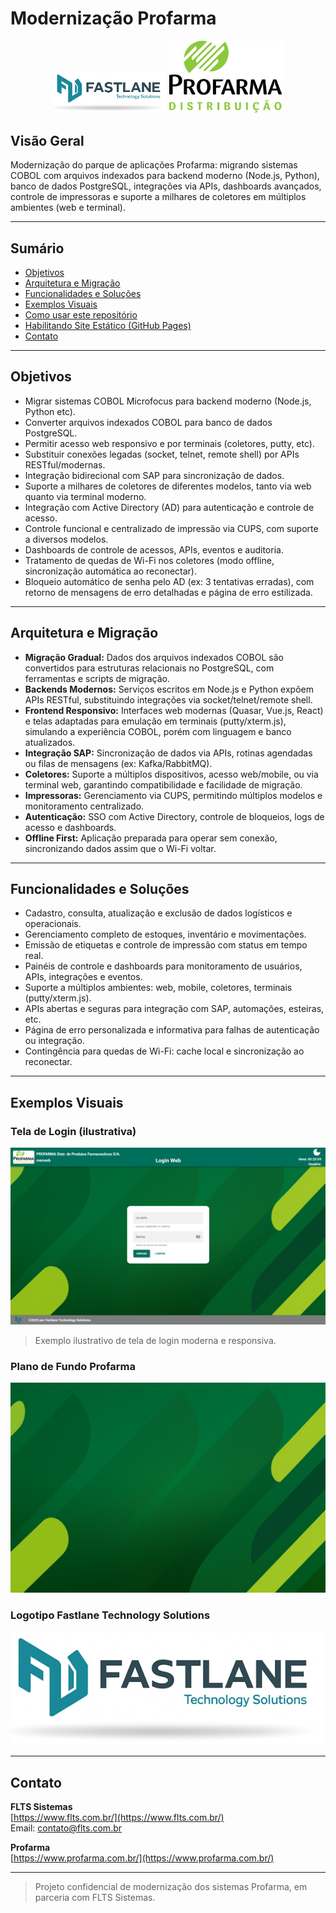# Modernização Profarma

<p align="center">
  <img src="assets/logo-fastlane.png" alt="Logo Fastlane" width="180" heigth="100" />
  <img src="assets/logo-profarma.png" alt="Logo Profarma" width="180" heigth="100" />
</p>

## Visão Geral

Modernização do parque de aplicações Profarma: migrando sistemas COBOL com arquivos indexados para backend moderno (Node.js, Python), banco de dados PostgreSQL, integrações via APIs, dashboards avançados, controle de impressoras e suporte a milhares de coletores em múltiplos ambientes (web e terminal).

---

## Sumário

- [Objetivos](#objetivos)
- [Arquitetura e Migração](#arquitetura-e-migração)
- [Funcionalidades e Soluções](#funcionalidades-e-soluções)
- [Exemplos Visuais](#exemplos-visuais)
- [Como usar este repositório](#como-usar-este-repositório)
- [Habilitando Site Estático (GitHub Pages)](#habilitando-site-estático-github-pages)
- [Contato](#contato)

---

## Objetivos

- Migrar sistemas COBOL Microfocus para backend moderno (Node.js, Python etc).
- Converter arquivos indexados COBOL para banco de dados PostgreSQL.
- Permitir acesso web responsivo e por terminais (coletores, putty, etc).
- Substituir conexões legadas (socket, telnet, remote shell) por APIs RESTful/modernas.
- Integração bidirecional com SAP para sincronização de dados.
- Suporte a milhares de coletores de diferentes modelos, tanto via web quanto via terminal moderno.
- Integração com Active Directory (AD) para autenticação e controle de acesso.
- Controle funcional e centralizado de impressão via CUPS, com suporte a diversos modelos.
- Dashboards de controle de acessos, APIs, eventos e auditoria.
- Tratamento de quedas de Wi-Fi nos coletores (modo offline, sincronização automática ao reconectar).
- Bloqueio automático de senha pelo AD (ex: 3 tentativas erradas), com retorno de mensagens de erro detalhadas e página de erro estilizada.

---

## Arquitetura e Migração

- **Migração Gradual:** Dados dos arquivos indexados COBOL são convertidos para estruturas relacionais no PostgreSQL, com ferramentas e scripts de migração.
- **Backends Modernos:** Serviços escritos em Node.js e Python expõem APIs RESTful, substituindo integrações via socket/telnet/remote shell.
- **Frontend Responsivo:** Interfaces web modernas (Quasar, Vue.js, React) e telas adaptadas para emulação em terminais (putty/xterm.js), simulando a experiência COBOL, porém com linguagem e banco atualizados.
- **Integração SAP:** Sincronização de dados via APIs, rotinas agendadas ou filas de mensagens (ex: Kafka/RabbitMQ).
- **Coletores:** Suporte a múltiplos dispositivos, acesso web/mobile, ou via terminal web, garantindo compatibilidade e facilidade de migração.
- **Impressoras:** Gerenciamento via CUPS, permitindo múltiplos modelos e monitoramento centralizado.
- **Autenticação:** SSO com Active Directory, controle de bloqueios, logs de acesso e dashboards.
- **Offline First:** Aplicação preparada para operar sem conexão, sincronizando dados assim que o Wi-Fi voltar.

---

## Funcionalidades e Soluções

- Cadastro, consulta, atualização e exclusão de dados logísticos e operacionais.
- Gerenciamento completo de estoques, inventário e movimentações.
- Emissão de etiquetas e controle de impressão com status em tempo real.
- Painéis de controle e dashboards para monitoramento de usuários, APIs, integrações e eventos.
- Suporte a múltiplos ambientes: web, mobile, coletores, terminais (putty/xterm.js).
- APIs abertas e seguras para integração com SAP, automações, esteiras, etc.
- Página de erro personalizada e informativa para falhas de autenticação ou integração.
- Contingência para quedas de Wi-Fi: cache local e sincronização ao reconectar.

---

## Exemplos Visuais

### Tela de Login (ilustrativa)

![Tela de Login](assets/login.png)
> Exemplo ilustrativo de tela de login moderna e responsiva.

### Plano de Fundo Profarma

![Background visual Profarma](assets/background.png)

### Logotipo Fastlane Technology Solutions

![Logo Fastlane](assets/logo-fastlane.png)

---

## Contato

**FLTS Sistemas**  
[https://www.flts.com.br/](https://www.flts.com.br/)  
Email: contato@flts.com.br

**Profarma**  
[https://www.profarma.com.br/](https://www.profarma.com.br/)

---

> Projeto confidencial de modernização dos sistemas Profarma, em parceria com FLTS Sistemas.
